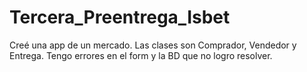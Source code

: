 # Tercera_Preentrega_Isbet
Creé una app de un mercado. 
Las clases son Comprador, Vendedor y Entrega.
Tengo errores en el form y la BD que no logro resolver. 
